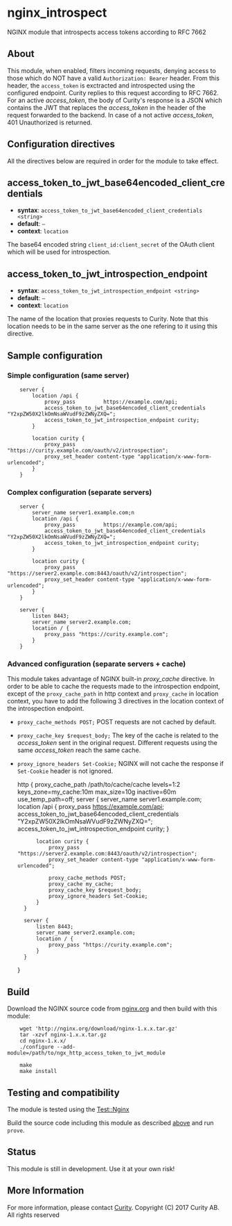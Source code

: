 # nginx_introspect
NGINX module that introspects access tokens according to RFC 7662

## About
This module, when enabled, filters incoming requests, denying access to those which do NOT have a valid `Authorization: Bearer` header. From this header, the `access_token` is exctracted and introspected using the configured endpoint. Curity replies to this request according to RFC 7662. For an active _access_token_, the body of Curity's response is a JSON which contains the JWT that replaces the _access_token_ in the header of the request forwarded to the backend. In case of a not active _access_token_, 401 Unauthorized is returned.

## Configuration directives

All the directives below are required in order for the module to take effect.

access_token_to_jwt_base64encoded_client_credentials
-------------------
* **syntax**: `access_token_to_jwt_base64encoded_client_credentials <string>`
* **default**: 	`—`
* **context**: `location`

The base64 encoded string `client_id:client_secret` of the OAuth client which will be used for introspection.

access_token_to_jwt_introspection_endpoint
-------------------
* **syntax**: `access_token_to_jwt_introspection_endpoint <string>`
* **default**: 	`—`
* **context**: `location`
 
The name of the location that proxies requests to Curity. Note that this location needs to be in the same server as the one refering to it using this directive.



## Sample configuration


### Simple configuration (same server)

        server {
            location /api {
                proxy_pass         https://example.com/api;
                access_token_to_jwt_base64encoded_client_credentials "Y2xpZW50X2lkOmNsaWVudF9zZWNyZXQ=";
                access_token_to_jwt_introspection_endpoint curity;
            }
            
            location curity {
                proxy_pass "https://curity.example.com/oauth/v2/introspection";
                proxy_set_header content-type "application/x-www-form-urlencoded";
            }
        }
### Complex configuration (separate servers)
        server {
            server_name server1.example.com;n
            location /api {
                proxy_pass         https://example.com/api;
                access_token_to_jwt_base64encoded_client_credentials "Y2xpZW50X2lkOmNsaWVudF9zZWNyZXQ=";
                access_token_to_jwt_introspection_endpoint curity;
            }
            
            location curity {
                proxy_pass "https://server2.example.com:8443/oauth/v2/introspection";
                proxy_set_header content-type "application/x-www-form-urlencoded";
            }
        }
        
        server {
            listen 8443;
            server_name server2.example.com;
            location / {
                proxy_pass "https://curity.example.com";
            }
        }
        
### Advanced configuration (separate servers + cache)
This module takes advantage of NGINX built-in _proxy_cache_ directive. In order to be able to cache the requests made to the introspection endpoint, except of the `proxy_cache_path` in http context and `proxy_cache` in location context, you have to add the following 3 directives in the location context of the introspection endpoint.

- `proxy_cache_methods POST;` POST requests are not cached by default.
- `proxy_cache_key $request_body;` The key of the cache is related to the _access_token_ sent in the original request. Different requests using the same _access_token_ reach the same cache.
- `proxy_ignore_headers Set-Cookie;` NGINX will not cache the response if `Set-Cookie` header is not ignored.


    http {
        proxy_cache_path /path/to/cache/cache levels=1:2 keys_zone=my_cache:10m max_size=10g
                         inactive=60m use_temp_path=off;
       server {
            server_name server1.example.com;
            location /api {
                proxy_pass         https://example.com/api;
                access_token_to_jwt_base64encoded_client_credentials "Y2xpZW50X2lkOmNsaWVudF9zZWNyZXQ=";
                access_token_to_jwt_introspection_endpoint curity;
            }
            
            location curity {
                proxy_pass "https://server2.example.com:8443/oauth/v2/introspection";
                proxy_set_header content-type "application/x-www-form-urlencoded";
                
                proxy_cache_methods POST;
                proxy_cache my_cache;
                proxy_cache_key $request_body;
                proxy_ignore_headers Set-Cookie;
            }
        }
        
        server {
            listen 8443;
            server_name server2.example.com;
            location / {
                proxy_pass "https://curity.example.com";
            }
        }
        
    }   

## Build    
Download the NGINX source code from [nginx.org](<http://nginx.org/>) and then build with this module:

        wget 'http://nginx.org/download/nginx-1.x.x.tar.gz'
        tar -xzvf nginx-1.x.x.tar.gz
        cd nginx-1.x.x/
        ./configure --add-module=/path/to/ngx_http_access_token_to_jwt_module

        make
        make install


## Testing and compatibility

The module is tested using the [Test::Nginx](<https://openresty.gitbooks.io/programming-openresty/content/testing/test-nginx.html>)

Build the source code including this module as described [above](#build) and run `prove`.

## Status
 This module is still in development. Use it at your own risk!

## More Information
For more information, please contact [Curity](http://curity.io).
Copyright (C) 2017 Curity AB. All rights reserved